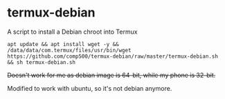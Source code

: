 # termux-debian
A script to install a Debian chroot into Termux

`apt update && apt install wget -y && /data/data/com.termux/files/usr/bin/wget https://github.com/comp500/termux-debian/raw/master/termux-debian.sh && sh termux-debian.sh`

~~Doesn't work for me as debian image is 64-bit, while my phone is 32-bit.~~

Modified to work with ubuntu, so it's not debian anymore.
